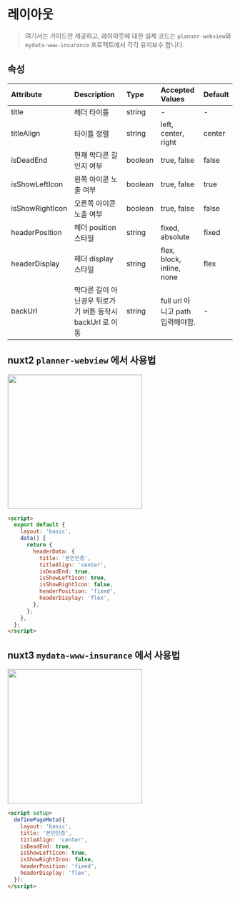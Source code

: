 <div class="page-layout">

# 레이아웃

> 여기서는 가이드만 제공하고, 레이아웃에 대한 실제 코드는 `planner-webview`와 `mydata-www-insurance` 프로젝트에서 각각 유지보수 합니다.

## 속성

| Attribute       | Description                                               | Type    | Accepted Values                 | Default |
| :-------------- | :-------------------------------------------------------- | :------ | :------------------------------ | :------ |
| title           | 헤더 타이틀                                               | string  | -                               | -       |
| titleAlign      | 타이틀 정렬                                   | string  | left, center, right             | center  |
| isDeadEnd       | 현재 막다른 길인지 여부                          | boolean | true, false                     | false   |
| isShowLeftIcon  | 왼쪽 아이콘 노출 여부                           | boolean | true, false                     | true    |
| isShowRightIcon | 오른쪽 아이콘 노출 여부                           | boolean | true, false                     | false   |
| headerPosition  | 헤더 position 스타일                            | string  | fixed, absolute                 | fixed   |
| headerDisplay   | 헤더 display 스타일                            | string  | flex, block, inline, none       | flex    |
| backUrl         | 막다른 길이 아닌경우 뒤로가기 버튼 동작시 backUrl 로 이동 | string  | full url 아니고 path입력해야함. | -       |

## nuxt2 `planner-webview` 에서 사용법

<img src="/images/layout/example1.png" style="width: 300px; border: 1px solid #ddd"/>

```html
<script>
  export default {
    layout: 'basic',
    data() {
      return {
        headerData: {
          title: '본인인증',
          titleAlign: 'center',
          isDeadEnd: true,
          isShowLeftIcon: true,
          isShowRightIcon: false,
          headerPosition: 'fixed',
          headerDisplay: 'flex',
        },
      };
    },
  };
</script>
```

## nuxt3 `mydata-www-insurance` 에서 사용법

<img src="/images/layout/example1.png" style="width: 300px; border: 1px solid #ddd"/>

```html
<script setup>
  definePageMeta({
    layout: 'basic',
    title: '본인인증',
    titleAlign: 'center',
    isDeadEnd: true,
    isShowLeftIcon: true,
    isShowRightIcon: false,
    headerPosition: 'fixed',
    headerDisplay: 'flex',
  });
</script>
```

</div>

<script>
export default {
  name: 'page-layout',

}

</script>

<style lang="scss">
.page-layout {
  
}
</style>
